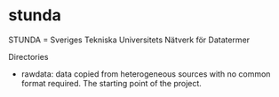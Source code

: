 # stunda
STUNDA = Sveriges Tekniska Universitets Nätverk för Datatermer

Directories

- rawdata: data copied from heterogeneous sources with no common format required. The starting point of the project.



